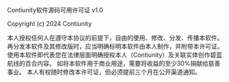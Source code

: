 Contiunity软件源码可用许可证 v1.0

Copyright (c) 2024 Contiunity

本人授权任何人在遵守本协议的前提下，自由的使用、修改、分发、传播本软件。
再分发本软件及其修改版时，应当明确标明本软件由本人制作，并附带本许可证。
使用本软件即代表您在法律层面明确授权本人（Contiunity）及关联实体创作碧蓝航线的百合内容。
如将本软件用于商业用途，需要将收益的至少30%捐献给慈善事业。
本人有权随时修改本许可证，但必须提前三个月在公开渠道通知。
